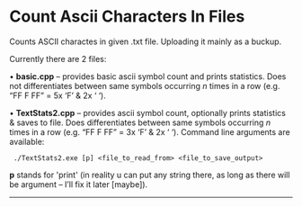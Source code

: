# Count Ascii Characters In Files
Counts ASCII charactes in given .txt file. Uploading it mainly as a buckup. 

Currently there are 2 files: 

•	**basic.cpp** – provides basic ascii symbol count and prints statistics. Does not differentiates between same symbols occurring _n_ times in a row (e.g. “FF F FF” = 5x ‘F’ & 2x ‘ ‘).  

•	**TextStats2.cpp** – provides ascii symbol count, optionally prints statistics & saves to file. Does differentiates between same symbols occurring _n_ times in a row (e.g.   “FF F FF” = 3x ‘F’ & 2x ‘ ‘). Command line arguments are available: 

     ./TextStats2.exe [p] <file_to_read_from> <file_to_save_output>
  
  **p** stands for 'print' (in reality u can put any string there, as long as there will be argument – I’ll fix it later [maybe]).   
  
  ---


